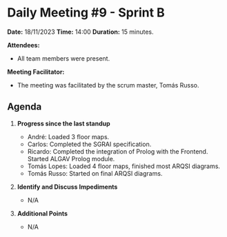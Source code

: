 # Daily Meeting #9 - Sprint B

**Date:** 18/11/2023
**Time:** 14:00
**Duration:** 15 minutes.

**Attendees:**  
- All team members were present.

**Meeting Facilitator:**  
- The meeting was facilitated by the scrum master, Tomás Russo.

## Agenda

1. **Progress since the last standup**
   - André: Loaded 3 floor maps.
   - Carlos: Completed the SGRAI specification.
   - Ricardo: Completed the integration of Prolog with the Frontend. Started ALGAV Prolog module.
   - Tomás Lopes: Loaded 4 floor maps, finished most ARQSI diagrams.
   - Tomás Russo: Started on final ARQSI diagrams.

2. **Identify and Discuss Impediments**
   - N/A
   
3. **Additional Points**
   - N/A
